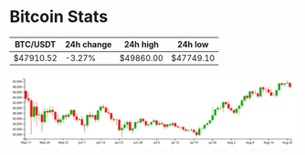 # Bitcoin Stats

BTC/USDT|24h change|24h high|24h low|
|---|---|---|---|
|$47910.52|-3.27%|$49860.00|$47749.10|

<img src="./chart.svg">
